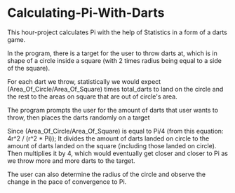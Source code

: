 # Calculating-Pi-With-Darts

This hour-project calculates Pi with the help of Statistics in a form of a darts game.

In the program, there is a target for the user to throw darts at, which is in shape of a circle inside a square (with 2 times radius being equal to a side of the square). 

For each dart we throw, statistically we would expect (Area_Of_Circle/Area_Of_Square) times total_darts to land on the circle and the rest to the areas on square that are out of circle's area. 

The program prompts the user for the amount of darts that user wants to throw, then places the darts randomly on a target 

Since (Area_Of_Circle/Area_Of_Square) is equal to Pi/4 (from this equation: 4r^2 / (r^2 * Pi));
It divides the amount of darts landed on circle to the amount of darts landed on the square (including those landed on circle). Then multiplies it by 4, which would eventually get closer and closer to Pi as we throw more and more darts to the target.

The user can also determine the radius of the circle and observe the change in the pace of convergence to Pi.

